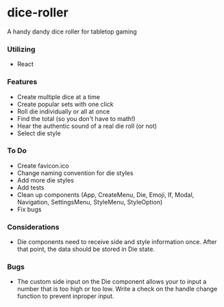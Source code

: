 # dice-roller

A handy dandy dice roller for tabletop gaming

### Utilizing
- React

### Features
- Create multiple dice at a time
- Create popular sets with one click
- Roll die individually or all at once
- Find the total (so you don't have to math!)
- Hear the authentic sound of a real die roll (or not)
- Select die style

### To Do
- Create favicon.ico
- Change naming convention for die styles
- Add more die styles
- Add tests
- Clean up components (App, CreateMenu, Die, Emoji, If, Modal, Navigation, SettingsMenu, StyleMenu, StyleOption)
- Fix bugs

### Considerations
- Die components need to receive side and style information once. After that point, the data should be stored in Die state.

### Bugs
- The custom side input on the Die component allows your to input a number that is too high or too low. Write a check on the handle change function to prevent inproper input.
